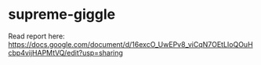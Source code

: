 # supreme-giggle

Read report here: https://docs.google.com/document/d/16excO_UwEPv8_viCqN7OEtLIoQOuHcbp4vijHAPMtVQ/edit?usp=sharing
